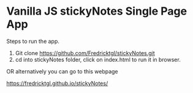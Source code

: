 # Vanilla JS stickyNotes Single Page App

Steps to run the app.
1) Git clone https://github.com/Fredricktgl/stickyNotes.git
2) cd into stickyNotes folder, click on index.html to run it in browser.

OR alternatively you can go to this webpage

https://fredricktgl.github.io/stickyNotes/